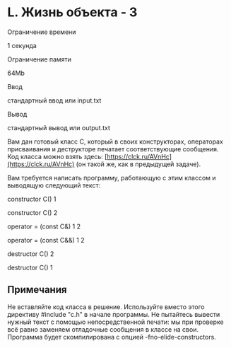 L. Жизнь объекта - 3
====================

Ограничение времени

1 секунда

Ограничение памяти

64Mb

Ввод

стандартный ввод или input.txt

Вывод

стандартный вывод или output.txt

Вам дан готовый класс C, который в своих конструкторах, операторах присваивания и деструкторе печатает соответствующие сообщения. Код класса можно взять здесь: [https://clck.ru/AVnHc](https://clck.ru/AVnHc) (он такой же, как в предыдущей задаче).

Вам требуется написать программу, работающую с этим классом и выводящую следующий текст:

constructor C() 1

constructor C() 2

operator = (const C&) 1 2

operator = (const C&&) 1 2

destructor C() 2

destructor C() 1

Примечания
----------

Не вставляйте код класса в решение. Используйте вместо этого директиву #include "c.h" в начале программы. Не пытайтесь вывести нужный текст с помощью непосредственной печати: мы при проверке всё равно заменяем отладочные сообщения в классе на свои. Программа будет скомпилирована с опцией -fno-elide-constructors.